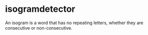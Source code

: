 # isogramdetector
An isogram is a word that has no repeating letters, whether they are consecutive or non-consecutive. 
